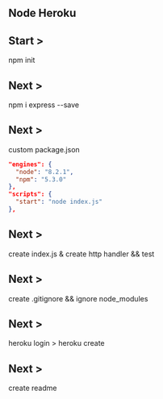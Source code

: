 ## Node Heroku

## Start >
npm init

## Next >
npm i express --save

## Next >
custom package.json
```json
"engines": {
  "node": "8.2.1",
  "npm": "5.3.0"
},
"scripts": {
  "start": "node index.js"
},
```

## Next >
create index.js & create http handler && test

## Next >
create .gitignore && ignore node_modules

## Next >
heroku login > heroku create

## Next >
create readme